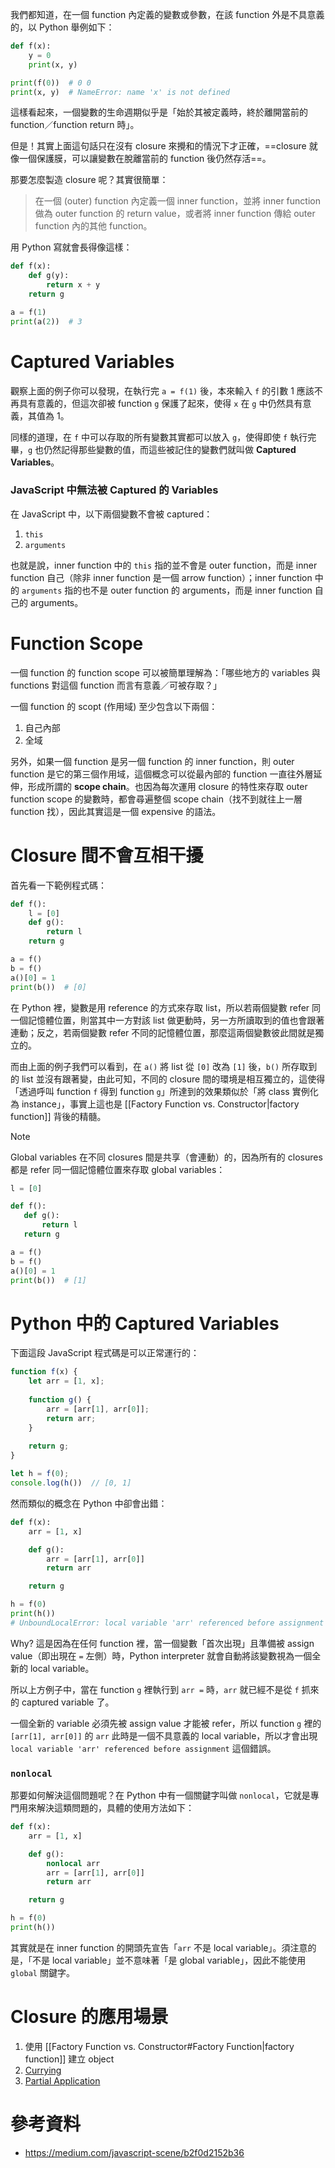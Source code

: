 我們都知道，在一個 function 內定義的變數或參數，在該 function 外是不具意義的，以 Python 舉例如下：

```Python
def f(x):
    y = 0
    print(x, y)

print(f(0))  # 0 0
print(x, y)  # NameError: name 'x' is not defined
```

這樣看起來，一個變數的生命週期似乎是「始於其被定義時，終於離開當前的 function／function return 時」。

但是！其實上面這句話只在沒有 closure 來攪和的情況下才正確，==closure 就像一個保護膜，可以讓變數在脫離當前的 function 後仍然存活==。

那要怎麼製造 closure 呢？其實很簡單：

>在一個 (outer) function 內定義一個 inner function，並將 inner function 做為 outer function 的 return value，或者將 inner function 傳給 outer function 內的其他 function。

用 Python 寫就會長得像這樣：

```Python
def f(x):
    def g(y):
        return x + y
    return g

a = f(1)
print(a(2))  # 3
```

# Captured Variables

觀察上面的例子你可以發現，在執行完 `a = f(1)` 後，本來輸入 `f` 的引數 1 應該不再具有意義的，但這次卻被 function `g` 保護了起來，使得 `x` 在 `g` 中仍然具有意義，其值為 1。

同樣的道理，在 `f` 中可以存取的所有變數其實都可以放入 `g`，使得即使 `f` 執行完畢，`g` 也仍然記得那些變數的值，而這些被記住的變數們就叫做 **Captured Variables**。

### JavaScript 中無法被 Captured 的 Variables

在 JavaScript 中，以下兩個變數不會被 captured：

1. `this`
2. `arguments`

也就是說，inner function 中的 `this` 指的並不會是 outer function，而是 inner function 自己（除非 inner function 是一個 arrow function）；inner function 中的 `arguments` 指的也不是 outer function 的 arguments，而是 inner function 自己的 arguments。

# Function Scope

一個 function 的 function scope 可以被簡單理解為：「哪些地方的 variables 與 functions 對這個 function 而言有意義／可被存取？」

一個 function 的 scopt (作用域) 至少包含以下兩個：

1.  自己內部
2. 全域

另外，如果一個 function 是另一個 function 的 inner function，則 outer function 是它的第三個作用域，這個概念可以從最內部的 function 一直往外層延伸，形成所謂的 **scope chain**。也因為每次運用 closure 的特性來存取 outer function scope 的變數時，都會尋遍整個 scope chain（找不到就往上一層 function 找），因此其實這是一個 expensive 的語法。

# Closure 間不會互相干擾

首先看一下範例程式碼：

```Python
def f():
    l = [0]
    def g():
        return l
    return g

a = f()
b = f()
a()[0] = 1
print(b())  # [0]
```

在 Python 裡，變數是用 reference 的方式來存取 list，所以若兩個變數 refer 同一個記憶體位置，則當其中一方對該 list 做更動時，另一方所讀取到的值也會跟著連動；反之，若兩個變數 refer 不同的記憶體位置，那麼這兩個變數彼此間就是獨立的。

而由上面的例子我們可以看到，在 `a()` 將 list 從 `[0]` 改為 `[1]` 後，`b()` 所存取到的 list 並沒有跟著變，由此可知，不同的 closure 間的環境是相互獨立的，這使得「透過呼叫 function `f` 得到 function `g`」所達到的效果類似於「將 class 實例化為 instance」，事實上這也是 [[Factory Function vs. Constructor|factory function]] 背後的精髓。

>[!Note]
>Global variables 在不同 closures 間是共享（會連動）的，因為所有的 closures 都是 refer 同一個記憶體位置來存取 global variables：
>
>```Python
>l = [0]
>
>def f():
>    def g():
>        return l
>    return g
>
>a = f()
>b = f()
>a()[0] = 1
>print(b())  # [1]
>```

# Python 中的 Captured Variables

下面這段 JavaScript 程式碼是可以正常運行的：

```JavaScript
function f(x) {
    let arr = [1, x];
    
    function g() {
        arr = [arr[1], arr[0]];
        return arr;
    }
    
    return g;
}

let h = f(0);
console.log(h())  // [0, 1]
```

然而類似的概念在 Python 中卻會出錯：

```Python
def f(x):
    arr = [1, x]

    def g():
        arr = [arr[1], arr[0]]
        return arr

    return g

h = f(0)
print(h())
# UnboundLocalError: local variable 'arr' referenced before assignment
```

Why? 這是因為在任何 function 裡，當一個變數「首次出現」且準備被 assign value（即出現在 `=` 左側）時，Python interpreter 就會自動將該變數視為一個全新的 local variable。

所以上方例子中，當在 function `g` 裡執行到 `arr =` 時，`arr` 就已經不是從 `f` 抓來的 captured variable 了。

一個全新的 variable 必須先被 assign value 才能被 refer，所以 function `g` 裡的 `[arr[1], arr[0]]` 的 `arr` 此時是一個不具意義的 local variable，所以才會出現 `local variable 'arr' referenced before assignment` 這個錯誤。

### `nonlocal`

那要如何解決這個問題呢？在 Python 中有一個關鍵字叫做 `nonlocal`，它就是專門用來解決這類問題的，具體的使用方法如下：

```Python
def f(x):
    arr = [1, x]

    def g():
        nonlocal arr
        arr = [arr[1], arr[0]]
        return arr

    return g

h = f(0)
print(h())
```

其實就是在 inner function 的開頭先宣告「`arr` 不是 local variable」。須注意的是，「不是 local variable」並不意味著「是 global variable」，因此不能使用 `global` 關鍵字。

# Closure 的應用場景

1. 使用 [[Factory Function vs. Constructor#Factory Function|factory function]] 建立 object
2. [Currying](</Programming Language/Currying & Partial Application.md#Currying>)
3. [Partial Application](</Programming Language/Currying & Partial Application.md#Partial Application>)

# 參考資料

- <https://medium.com/javascript-scene/b2f0d2152b36>
